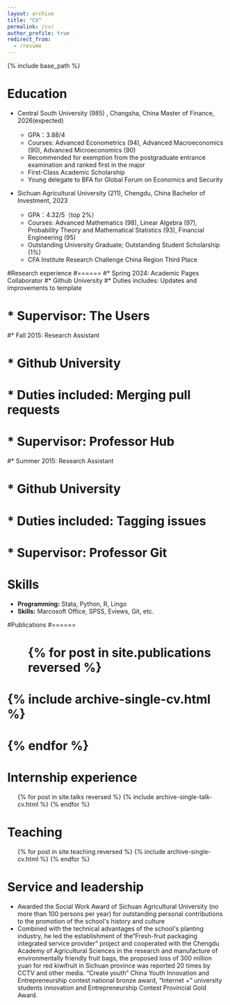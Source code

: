 ```yaml
---
layout: archive
title: "CV"
permalink: /cv/
author_profile: true
redirect_from:
  - /resume
---
```


{% include base_path %}

Education
======
* Central South University (985) , Changsha, China
Master of Finance, 2026(expected)
  * GPA：3.88/4
  * Courses: Advanced Econometrics (94), Advanced Macroeconomics (90), Advanced Microeconomics (90)
  * Recommended for exemption from the postgraduate entrance examination and ranked first in the major
  * First-Class Academic Scholarship
  * Young delegate to BFA for Global Forum on Economics and Security
    
* Sichuan Agricultural University (211), Chengdu, China
Bachelor of Investment, 2023
  * GPA：4.32/5（top 2%）
  * Courses: Advanced Mathematics (98), Linear Algebra (97), Probability Theory and Mathematical Statistics (93), Financial Engineering (95)
  * Outstanding University Graduate; Outstanding Student Scholarship (1%)
  * CFA Institute Research Challenge China Region Third Place

#Research experience
#======
#* Spring 2024: Academic Pages Collaborator
#* Github University
#* Duties includes: Updates and improvements to template
# * Supervisor: The Users

#* Fall 2015: Research Assistant
#  * Github University
#  * Duties included: Merging pull requests
#  * Supervisor: Professor Hub

#* Summer 2015: Research Assistant
#  * Github University
#  * Duties included: Tagging issues
#  * Supervisor: Professor Git
  
Skills
======
* **Programming:** Stata, Python, R, Lingo
* **Skills:** Marcosoft Office, SPSS, Eviews, Git, etc.

#Publications
#======
#  <ul>{% for post in site.publications reversed %}
#    {% include archive-single-cv.html %}
#  {% endfor %}</ul>
  
Internship experience
======
  <ul>{% for post in site.talks reversed %}
    {% include archive-single-talk-cv.html  %}
  {% endfor %}</ul>
  
Teaching
======
  <ul>{% for post in site.teaching reversed %}
    {% include archive-single-cv.html %}
  {% endfor %}</ul>
  
Service and leadership
======
* Awarded the Social Work Award of Sichuan Agricultural University (no more than 100 persons per year) for outstanding personal contributions to the promotion of the school's history and culture
* Combined with the technical advantages of the school's planting industry, he led the establishment of the“Fresh-fruit packaging integrated service provider” project and cooperated with the Chengdu Academy of Agricultural Sciences in the research and manufacture of environmentally friendly fruit bags, the proposed loss of 300 million yuan for red kiwifruit in Sichuan province was reported 20 times by CCTV and other media. “Create youth” China Youth Innovation and Entrepreneurship contest national bronze award, “Internet +” university students innovation and Entrepreneurship Contest Provincial Gold Award.
